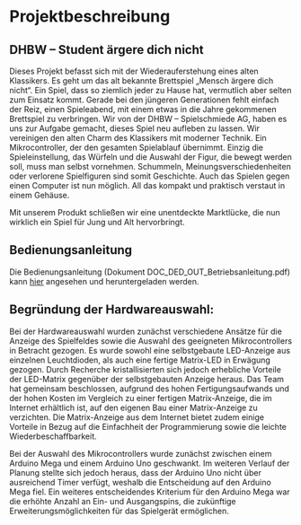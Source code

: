 # Projektbeschreibung 

## DHBW – Student ärgere dich nicht 

Dieses Projekt befasst sich mit der Wiederauferstehung eines alten Klassikers. Es geht um das alt bekannte Brettspiel „Mensch ärgere dich nicht“. Ein Spiel, dass so ziemlich jeder zu Hause hat, vermutlich aber selten zum Einsatz kommt. Gerade bei den jüngeren Generationen fehlt einfach der Reiz, einen Spieleabend, mit einem etwas in die Jahre gekommenen Brettspiel zu verbringen. Wir von der DHBW – Spielschmiede AG, haben es uns zur Aufgabe gemacht, dieses Spiel neu aufleben zu lassen. Wir vereinigen den alten Charm des Klassikers mit moderner Technik. Ein Mikrocontroller, der den gesamten Spielablauf übernimmt. Einzig die Spieleinstellung, das Würfeln und die Auswahl der Figur, die bewegt werden soll, muss man selbst vornehmen. Schummeln, Meinungsverschiedenheiten oder verlorene Spielfiguren sind somit Geschichte. Auch das Spielen gegen einen Computer ist nun möglich. All das kompakt und praktisch verstaut in einem Gehäuse. 

Mit unserem Produkt schließen wir eine unentdeckte Marktlücke, die nun wirklich ein Spiel für Jung und Alt hervorbringt. 

## Bedienungsanleitung

Die Bedienungsanleitung (Dokument DOC_DED_OUT_Betriebsanleitung.pdf) kann [hier](https://1drv.ms/b/s!AporkiReWFWlqhW5HBnykQcEO_Me?e=MIdUqp) angesehen und heruntergeladen werden.

## Begründung der Hardwareauswahl:

Bei der Hardwareauswahl wurden zunächst verschiedene Ansätze für die Anzeige des Spielfeldes sowie die Auswahl des geeigneten Mikrocontrollers in Betracht gezogen. Es wurde sowohl eine selbstgebaute LED-Anzeige aus einzelnen Leuchtdioden, als auch eine fertige Matrix-LED in Erwägung gezogen. Durch Recherche kristallisierten sich jedoch erhebliche Vorteile der LED-Matrix gegenüber der selbstgebauten Anzeige heraus. Das Team hat gemeinsam beschlossen, aufgrund des hohen Fertigungsaufwands und der hohen Kosten im Vergleich zu einer fertigen Matrix-Anzeige, die im Internet erhältlich ist, auf den eigenen Bau einer Matrix-Anzeige zu verzichten. Die Matrix-Anzeige aus dem Internet bietet zudem einige Vorteile in Bezug auf die Einfachheit der Programmierung sowie die leichte Wiederbeschaffbarkeit.

Bei der Auswahl des Mikrocontrollers wurde zunächst zwischen einem Arduino Mega und einem Arduino Uno geschwankt. Im weiteren Verlauf der Planung stellte sich jedoch heraus, dass der Arduino Uno nicht über ausreichend Timer verfügt, weshalb die Entscheidung auf den Arduino Mega fiel. Ein weiteres entscheidendes Kriterium für den Arduino Mega war die erhöhte Anzahl an Ein- und Ausgangspins, die zukünftige Erweiterungsmöglichkeiten für das Spielgerät ermöglichen.